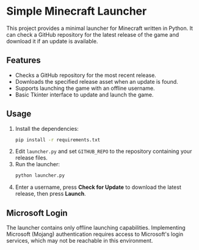 # Simple Minecraft Launcher

This project provides a minimal launcher for Minecraft written in Python. It can check a GitHub repository for the latest release of the game and download it if an update is available.

## Features
- Checks a GitHub repository for the most recent release.
- Downloads the specified release asset when an update is found.
- Supports launching the game with an offline username.
- Basic Tkinter interface to update and launch the game.

## Usage
1. Install the dependencies:
   ```bash
   pip install -r requirements.txt
   ```
2. Edit `launcher.py` and set `GITHUB_REPO` to the repository containing your release files.
3. Run the launcher:
   ```bash
   python launcher.py
   ```
4. Enter a username, press **Check for Update** to download the latest release, then press **Launch**.

## Microsoft Login
The launcher contains only offline launching capabilities. Implementing Microsoft (Mojang) authentication requires access to Microsoft's login services, which may not be reachable in this environment.
